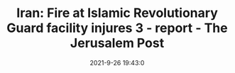 ---
"title": "Iran: Fire at Islamic Revolutionary Guard facility injures 3 - report - The Jerusalem Post"
"date": "2021-9-26 19:43:0"
"feed_name": "GOOGLENEWSINDUSTRIAL"
"feed_website": "https://news.google.com/search?q=industrial%2Bincident&hl=en-US&gl=US&ceid=US:en"
"feed_rss": "https://news.google.com/rss/search?q=industrial%2Bincident&hl=en-US&gl=US&ceid=US:en"
"link": "https://www.jpost.com/breaking-news/iran-fire-at-islamic-revolutionary-guard-facility-injures-3-report-680373"
"source": "{'href': 'https://www.jpost.com', 'title': 'The Jerusalem Post'}"
"file": "_posts/2021-1-1-8e91c61d027c427204e5ab6e20a9af8ae12bbd05.md"
"accident": "1"
"drilling": "1"
"dead": "0"
"injured": "3"
"arrested": "0"
"where": "unknown site"
"causes": "fire"
"place": "Iran"
---